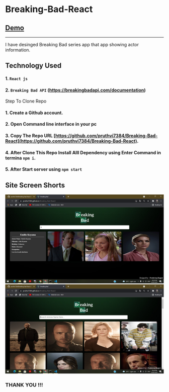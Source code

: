 # Breaking-Bad-React
## [Demo](https://pruthvi7384.github.io/Breaking-Bad-React/)
--------

I have desinged Breaking Bad series app that app showing actor information.

## Technology Used

#### 1. `React js`
#### 2. `Breaking Bad API` (https://breakingbadapi.com/documentation)


Step To Clone Repo

#### 1. Create a Github account.
#### 2. Open Command line interface in your pc
#### 3. Copy The Repo URL [https://github.com/pruthvi7384/Breaking-Bad-React](https://github.com/pruthvi7384/Breaking-Bad-React).
#### 4. After Clone This Repo Install Alll Dependency using Enter Command in termina `npm i`.
#### 5. After Start server using  `npm start`

Site Screen Shorts 
-----

<img src="https://github.com/pruthvi7384/Breaking-Bad-React/blob/master/img/img.png">

<img src="https://github.com/pruthvi7384/Breaking-Bad-React/blob/master/img/img1.png">


### THANK YOU !!!
